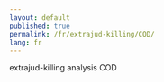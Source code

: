 ```yaml
---
layout: default
published: true
permalink: /fr/extrajud-killing/COD/
lang: fr
---
```


extrajud-killing analysis COD
